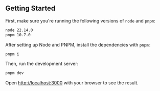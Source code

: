## Getting Started

First, make sure you're running the following versions of `node` and `pnpm`:

```bash
node 22.14.0
pnpm 10.7.0
```

After setting up Node and PNPM, install the dependencies with `pnpm`:

```bash
pnpm i
```

Then, run the development server:

```bash
pnpm dev
```

Open [http://localhost:3000](http://localhost:3000) with your browser to see the result.
